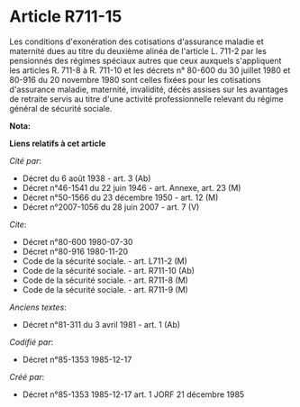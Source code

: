 # Article R711-15

Les conditions d'exonération des cotisations d'assurance maladie et maternité dues au titre du deuxième alinéa de l'article
L. 711-2 par les pensionnés des régimes spéciaux autres que ceux auxquels s'appliquent les articles R. 711-8 à R. 711-10 et
les décrets n° 80-600 du 30 juillet 1980 et 80-916 du 20 novembre 1980 sont celles fixées pour les cotisations d'assurance
maladie, maternité, invalidité, décès assises sur les avantages de retraite servis au titre d'une activité professionnelle
relevant du régime général de sécurité sociale.

**Nota:**



**Liens relatifs à cet article**

_Cité par_:

  - Décret du 6 août 1938 - art. 3 (Ab)
  - Décret n°46-1541 du 22 juin 1946 - art. Annexe, art. 23 (M)
  - Décret n°50-1566 du 23 décembre 1950 - art. 12 (M)
  - Décret n°2007-1056 du 28 juin 2007 - art. 7 (V)

_Cite_:

  - Décret n°80-600 1980-07-30
  - Décret n°80-916 1980-11-20
  - Code de la sécurité sociale. - art. L711-2 (M)
  - Code de la sécurité sociale. - art. R711-10 (Ab)
  - Code de la sécurité sociale. - art. R711-8 (M)
  - Code de la sécurité sociale. - art. R711-9 (M)

_Anciens textes_:

  - Décret n°81-311 du 3 avril 1981 - art. 1 (Ab)

_Codifié par_:

  - Décret n°85-1353 1985-12-17

_Créé par_:

  - Décret n°85-1353 1985-12-17 art. 1 JORF 21 décembre 1985
